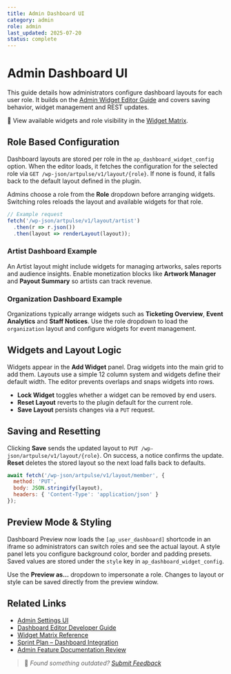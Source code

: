 ```yaml
---
title: Admin Dashboard UI
category: admin
role: admin
last_updated: 2025-07-20
status: complete
---
```


# Admin Dashboard UI

This guide details how administrators configure dashboard layouts for each user role. It builds on the [Admin Widget Editor Guide](./admin-widget-editor-guide.md) and covers saving behavior, widget management and REST updates.

🔗 View available widgets and role visibility in the [Widget Matrix](../widgets/widget-matrix-reference.md).

## Role Based Configuration

Dashboard layouts are stored per role in the `ap_dashboard_widget_config` option. When the editor loads, it fetches the configuration for the selected role via `GET /wp-json/artpulse/v1/layout/{role}`. If none is found, it falls back to the default layout defined in the plugin.

Admins choose a role from the **Role** dropdown before arranging widgets. Switching roles reloads the layout and available widgets for that role.

```js
// Example request
fetch('/wp-json/artpulse/v1/layout/artist')
  .then(r => r.json())
  .then(layout => renderLayout(layout));
```

### Artist Dashboard Example

An Artist layout might include widgets for managing artworks, sales reports and audience insights. Enable monetization blocks like **Artwork Manager** and **Payout Summary** so artists can track revenue.

### Organization Dashboard Example

Organizations typically arrange widgets such as **Ticketing Overview**, **Event Analytics** and **Staff Notices**. Use the role dropdown to load the `organization` layout and configure widgets for event management.

## Widgets and Layout Logic

Widgets appear in the **Add Widget** panel. Drag widgets into the main grid to add them. Layouts use a simple 12 column system and widgets define their default width. The editor prevents overlaps and snaps widgets into rows.

- **Lock Widget** toggles whether a widget can be removed by end users.
- **Reset Layout** reverts to the plugin default for the current role.
- **Save Layout** persists changes via a `PUT` request.

## Saving and Resetting

Clicking **Save** sends the updated layout to `PUT /wp-json/artpulse/v1/layout/{role}`. On success, a notice confirms the update. **Reset** deletes the stored layout so the next load falls back to defaults.

```js
await fetch('/wp-json/artpulse/v1/layout/member', {
  method: 'PUT',
  body: JSON.stringify(layout),
  headers: { 'Content-Type': 'application/json' }
});
```

## Preview Mode & Styling

Dashboard Preview now loads the `[ap_user_dashboard]` shortcode in an iframe so administrators can switch roles and see the actual layout. A style panel lets you configure background color, border and padding presets. Saved values are stored under the `style` key in `ap_dashboard_widget_config`.

Use the **Preview as…** dropdown to impersonate a role. Changes to layout or style can be saved directly from the preview window.

## Related Links

- [Admin Settings UI](./admin-settings-ui.md)
- [Dashboard Editor Developer Guide](../dashboard-editor-developer-guide.md)
- [Widget Matrix Reference](../widgets/widget-matrix-reference.md)
- [Sprint Plan – Dashboard Integration](../internal/planning/Sprint_Plan.md)
- [Admin Feature Documentation Review](./admin-feature-review.md)

> 💬 *Found something outdated? [Submit Feedback](../feedback.md)*
